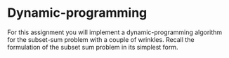 # Dynamic-programming
For this assignment you will implement a dynamic-programming algorithm for the subset-sum problem with a couple of wrinkles. Recall the formulation of the subset sum problem in its simplest form.
